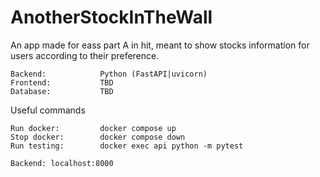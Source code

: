 # AnotherStockInTheWall
An app made for eass part A in hit, meant to show stocks information for users according to their preference.

```
Backend:            Python (FastAPI|uvicorn)
Frontend:           TBD
Database:           TBD
```


Useful commands
```
Run docker:         docker compose up
Stop docker:        docker compose down
Run testing:        docker exec api python -m pytest
```

```
Backend: localhost:8000
```
